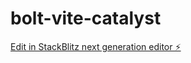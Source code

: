 # bolt-vite-catalyst

[Edit in StackBlitz next generation editor ⚡️](https://stackblitz.com/~/github.com/nathanclevenger/bolt-vite-catalyst)